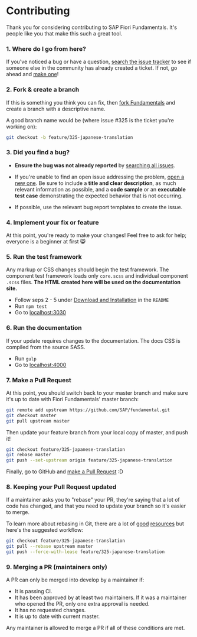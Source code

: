 # Contributing

Thank you for considering contributing to SAP Fiori Fundamentals. It's people like you that make this such a great tool.

### 1. Where do I go from here?

If you've noticed a bug or have a question, [search the issue tracker][] to see if
someone else in the community has already created a ticket. If not, go ahead and
[make one][]!

### 2. Fork & create a branch

If this is something you think you can fix, then [fork Fundamentals][] and
create a branch with a descriptive name.

A good branch name would be (where issue #325 is the ticket you're working on):

```sh
git checkout -b feature/325-japanese-translation
```

### 3. Did you find a bug?

* **Ensure the bug was not already reported** by [searching all issues][].

* If you're unable to find an open issue addressing the problem,
  [open a new one][new issue]. Be sure to include a **title and clear
  description**, as much relevant information as possible, and a **code sample**
  or an **executable test case** demonstrating the expected behavior that is not
  occurring.

* If possible, use the relevant bug report templates to create the issue.

### 4. Implement your fix or feature

At this point, you're ready to make your changes! Feel free to ask for help;
everyone is a beginner at first :smile_cat:


### 5. Run the test framework
Any markup or CSS changes should begin the test framework. The component test framework loads only `core.scss` and individual component `.scss` files. **The HTML created here will be used on the documentation site.**
- Follow seps 2 - 5 under [Download and Installation](https://github.com/SAP/fundamental#download-and-installation) in the `README`
- Run `npm test`
- Go to [localhost:3030](http://localhost:3030)

### 6. Run the documentation
If your update requires changes to the documentation. The docs CSS is compiled from the source SASS.

- Run `gulp`
- Go to [localhost:4000](http://localhost:4000)


### 7. Make a Pull Request

At this point, you should switch back to your master branch and make sure it's
up to date with Fiori Fundamentals' master branch:

```sh
git remote add upstream https://github.com/SAP/fundamental.git
git checkout master
git pull upstream master
```

Then update your feature branch from your local copy of master, and push it!

```sh
git checkout feature/325-japanese-translation
git rebase master
git push --set-upstream origin feature/325-japanese-translation
```

Finally, go to GitHub and [make a Pull Request][] :D


### 8. Keeping your Pull Request updated

If a maintainer asks you to "rebase" your PR, they're saying that a lot of code
has changed, and that you need to update your branch so it's easier to merge.

To learn more about rebasing in Git, there are a lot of [good][git rebasing]
[resources][interactive rebase] but here's the suggested workflow:

```sh
git checkout feature/325-japanese-translation
git pull --rebase upstream master
git push --force-with-lease feature/325-japanese-translation
```

### 9. Merging a PR (maintainers only)

A PR can only be merged into develop by a maintainer if:

* It is passing CI.
* It has been approved by at least two maintainers. If it was a maintainer who
  opened the PR, only one extra approval is needed.
* It has no requested changes.
* It is up to date with current master.

Any maintainer is allowed to merge a PR if all of these conditions are
met.


[make one]: https://github.com/SAP/fundamental/issues/new
[search the issue tracker]: https://github.com/SAP/fundamental/issues?utf8=✓&q=is%3Aissue
[new issue]: https://github.com/SAP/fundamental/issues/new
[fork Fundamentals]: https://help.github.com/articles/fork-a-repo
[searching all issues]: https://github.com/SAP/fundamental/issues?utf8=✓&q=is%3Aissue
[make a pull request]: https://help.github.com/articles/creating-a-pull-request
[git rebasing]: http://git-scm.com/book/en/Git-Branching-Rebasing
[interactive rebase]: https://help.github.com/articles/interactive-rebase
